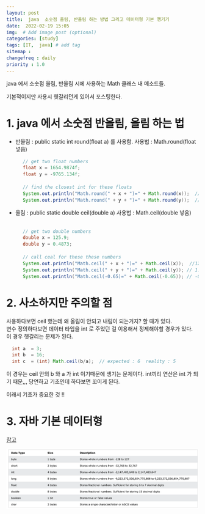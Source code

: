 ```yaml
---
layout: post
title:  java  소숫점 올림, 반올림 하는 방법 그리고 데이터형 기본 챙기기 
date:  2022-02-19 15:05
img:  # Add image post (optional)
categories: [study]
tags: [IT,  java] # add tag
sitemap :
changefreq : daily
priority : 1.0
---
```


java 에서 소숫점 올림, 반올림 시에 사용하는 Math 클래스 내 메소드들.   

기본적이지만 사용시 헷갈리던게 있어서 포스팅한다.  

# 1. java 에서 소숫점 반올림, 올림 하는 법   

- 반올림 : public static int round(float a) 를 사용함. 
사용법 : Math.round(float 넣음)  

~~~java
      // get two float numbers
      float x = 1654.9874f;
      float y = -9765.134f;

      // find the closest int for these floats
      System.out.println("Math.round(" + x + ")=" + Math.round(x));  // 1655
      System.out.println("Math.round(" + y + ")=" + Math.round(y));  // -9765

~~~

- 올림 : public static double ceil(double a)
사용법 : Math.ceil(double 넣음)

~~~java

      // get two double numbers
      double x = 125.9;
      double y = 0.4873;
   
      // call ceal for these these numbers
      System.out.println("Math.ceil(" + x + ")=" + Math.ceil(x));  //126
      System.out.println("Math.ceil(" + y + ")=" + Math.ceil(y)); // 1.0
      System.out.println("Math.ceil(-0.65)=" + Math.ceil(-0.65)); // -0.0 
~~~

# 2. 사소하지만 주의할 점 
 
 사용하다보면 ceil 했는데 왜 올림이 안되고 내림이 되는거지? 할 때가 있다.  
 변수 정의하다보면 데이터 타입을 int 로 주었던 걸 이용해서 정제해야할 경우가 있다.   
 이 경우 헷갈리는 문제가 된다.  

 ~~~java
   int a  = 3;
   int b  = 16;
   int c  = (int) Math.ceil(b/a);  // expected : 6  reality : 5 
 ~~~

 이 경우는 ceil 안의 b 와 a 가 int 이기때문에 생기는 문제이다. 
 int끼리 연산은 int 가 되기 때문,,, 당연하고 기초인데 하다보면 꼬이게 된다.  

 이래서 기초가 중요한 것 !! 

 # 3. 자바 기본 데이터형 
[참고](https://www.w3schools.com/java/java_data_types.asp)

![예시](/assets/img/primitive_data.png)
 